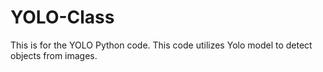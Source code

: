 # YOLO-Class
 This is for the YOLO Python code. This code utilizes Yolo model to detect objects from images.
